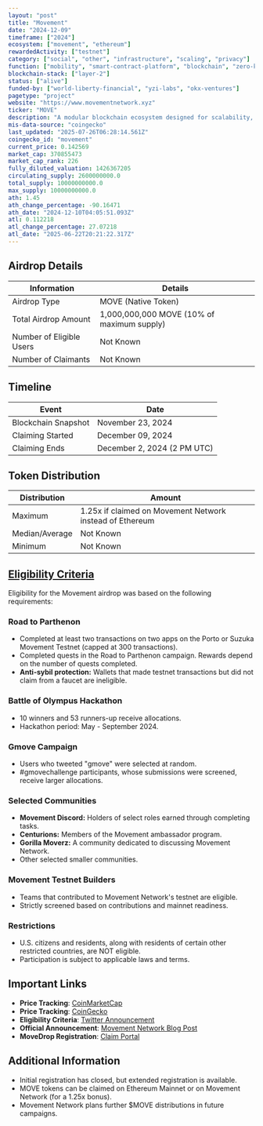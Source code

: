 ```yaml
---
layout: "post"
title: "Movement"
date: "2024-12-09"
timeframe: ["2024"]
ecosystem: ["movement", "ethereum"]
rewardedActivity: ["testnet"]
category: ["social", "other", "infrastructure", "scaling", "privacy"]
function: ["mobility", "smart-contract-platform", "blockchain", "zero-knowledge"]
blockchain-stack: ["layer-2"]
status: ["alive"]
funded-by: ["world-liberty-financial", "yzi-labs", "okx-ventures"]
pagetype: "project"
website: "https://www.movementnetwork.xyz"
ticker: "MOVE"
description: "A modular blockchain ecosystem designed for scalability, efficiency, and developer-friendly innovation."
mis-data-source: "coingecko"
last_updated: "2025-07-26T06:28:14.561Z"
coingecko_id: "movement"
current_price: 0.142569
market_cap: 370855473
market_cap_rank: 226
fully_diluted_valuation: 1426367205
circulating_supply: 2600000000.0
total_supply: 10000000000.0
max_supply: 10000000000.0
ath: 1.45
ath_change_percentage: -90.16471
ath_date: "2024-12-10T04:05:51.093Z"
atl: 0.112218
atl_change_percentage: 27.07218
atl_date: "2025-06-22T20:21:22.317Z"
---
```


## Airdrop Details

| Information              | Details                                    |
| ------------------------ | ------------------------------------------ |
| Airdrop Type             | MOVE (Native Token)                        |
| Total Airdrop Amount     | 1,000,000,000 MOVE (10% of maximum supply) |
| Number of Eligible Users | Not Known                                  |
| Number of Claimants      | Not Known                                  |

## Timeline

| Event               | Date                        |
| ------------------- | --------------------------- |
| Blockchain Snapshot | November 23, 2024           |
| Claiming Started    | December 09, 2024           |
| Claiming Ends       | December 2, 2024 (2 PM UTC) |

## Token Distribution

| Distribution   | Amount                                                   |
| -------------- | -------------------------------------------------------- |
| Maximum        | 1.25x if claimed on Movement Network instead of Ethereum |
| Median/Average | Not Known                                                |
| Minimum        | Not Known                                                |

## [Eligibility Criteria](https://www.movementnetwork.xyz/article/movement-network-foundation-movedrop-move-token)

Eligibility for the Movement airdrop was based on the following requirements:

### Road to Parthenon
- Completed at least two transactions on two apps on the Porto or Suzuka Movement Testnet (capped at 300 transactions).
- Completed quests in the Road to Parthenon campaign. Rewards depend on the number of quests completed.
- **Anti-sybil protection:** Wallets that made testnet transactions but did not claim from a faucet are ineligible.

### Battle of Olympus Hackathon
- 10 winners and 53 runners-up receive allocations.
- Hackathon period: May - September 2024.

### Gmove Campaign
- Users who tweeted "gmove" were selected at random.
- #gmovechallenge participants, whose submissions were screened, receive larger allocations.

### Selected Communities
- **Movement Discord:** Holders of select roles earned through completing tasks.
- **Centurions:** Members of the Movement ambassador program.
- **Gorilla Moverz:** A community dedicated to discussing Movement Network.
- Other selected smaller communities.

### Movement Testnet Builders
- Teams that contributed to Movement Network's testnet are eligible.
- Strictly screened based on contributions and mainnet readiness.

### Restrictions
- U.S. citizens and residents, along with residents of certain other restricted countries, are NOT eligible.
- Participation is subject to applicable laws and terms.

## Important Links

- **Price Tracking**: [CoinMarketCap](https://coinmarketcap.com/currencies/movement)
- **Price Tracking**: [CoinGecko](https://www.coingecko.com/en/coins/movement)
- **Eligibility Criteria**: [Twitter Announcement](https://x.com/movementfdn/status/1861472760138211786)
- **Official Announcement**: [Movement Network Blog Post](https://www.movementnetwork.xyz/article/movement-network-foundation-movedrop-move-token)
- **MoveDrop Registration**: [Claim Portal](https://www.movementnetwork.xyz)

## Additional Information

- Initial registration has closed, but extended registration is available.
- MOVE tokens can be claimed on Ethereum Mainnet or on Movement Network (for a 1.25x bonus).
- Movement Network plans further $MOVE distributions in future campaigns.